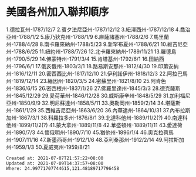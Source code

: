 # 美國各州加入聯邦順序

1.德拉瓦州-1787/12/7
2.賓夕法尼亞州-1787/12/12
3.紐澤西州-1787/12/18
4.喬治亞州-1788/1/2
5.康乃狄克州-1788/1/9
6.麻薩諸塞州-1788/2/6
7.馬里蘭州-1788/4/28
8.南卡羅來納州-1788/5/23
9.新罕布夏州-1788/6/21
10.維吉尼亞州-1788/6/25
11.紐約州-1788/7/26
12.北卡羅來納州-1789/11/21
13.羅德島州-1790/5/29
14.佛蒙特州-1791/3/4
15.肯塔基州-1792/6/1
16.田納西州-1796/6/1
17.俄亥俄州-1803/3/1
18.路易斯安那州-1812/4/30
19.印第安納州-1816/12/11
20.密西西比州-1817/12/10
21.伊利諾伊州-1818/12/3
22.阿拉巴馬州-1819/12/14
23.緬因州-1820/3/5
24.密蘇里州-1821/8/10
25.阿肯色州-1836/6/15
26.密西根州-1837/1/26
27.佛羅里達州-1845/3/3
28.德克薩斯州-1845/12/29
29.愛荷華州-1846/12/28
30.威斯康辛州-1848/5/29
31.加利福尼亞州-1850/9/9
32.明尼蘇達州-1858/5/11
33.奧勒岡州-1859/2/14
34.堪薩斯州-1861/1/29
35.西維吉尼亞州-1863/6/20
36.內華達州-1864/10/31
37.內布拉斯加州-1867/3/1
38.科羅拉多州-1876/8/1
39.北達科他州-1889/11/2(?)
40.南達科他州-1899/11/2(?)
41.蒙大拿州-1889/11/8
42.華盛頓州-1889/11/11
43.愛達荷州-1890/7/3
44.懷俄明州-1890/7/10
45.猶他州-1896/1/4
46.奧克拉荷馬州-1907/11/16
47.新墨西哥州-1912/1/6
48.亞利桑那州-1912/2/14
49.阿拉斯加州-1959/1/3
50.夏威夷州-1959/8/21

    Created at: 2021-07-07T21:57:22+08:00
    Updated at: 2021-07-09T14:37:57+08:00
    Where: 24.99771707744615,121.48189717796458

